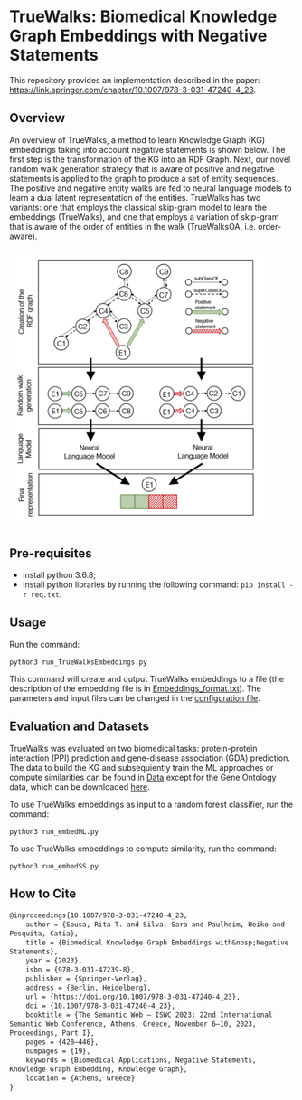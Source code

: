 # TrueWalks: Biomedical Knowledge Graph Embeddings with Negative Statements

This repository provides an implementation described in the paper: https://link.springer.com/chapter/10.1007/978-3-031-47240-4_23.

## Overview

An overview of TrueWalks, a method to learn Knowledge Graph (KG) embeddings taking into account negative statements is shown below. The first step is the transformation of the KG into an RDF Graph. Next, our novel random walk generation strategy that is aware of positive and negative statements is applied to the graph to produce a set of entity sequences. The positive and negative entity walks are fed to neural language models to learn a dual latent representation of the entities. TrueWalks has two variants: one that employs the classical skip-gram model to learn the embeddings (TrueWalks), and one that employs a variation of skip-gram that is aware of the order of entities in the walk (TrueWalksOA, i.e. order-aware). 

<img src="https://github.com/liseda-lab/TrueWalks/blob/main/TrueWalks.png" width="450"/>


## Pre-requisites
* install python 3.6.8;
* install python libraries by running the following command:  ```pip install -r req.txt```.


## Usage

Run the command:
```
python3 run_TrueWalksEmbeddings.py  
```

This command will create and output TrueWalks embeddings to a file (the description of the embedding file is in [Embeddings_format.txt](https://github.com/liseda-lab/TrueWalks/blob/main/Embeddings_format.txt)). The parameters and input files can be changed in the [configuration file](https://github.com/liseda-lab/TrueWalks/blob/main/configuration.py).


## Evaluation and Datasets

TrueWalks was evaluated on two biomedical tasks: protein-protein interaction (PPI) prediction and gene-disease association (GDA) prediction. The data to build the KG and subsequiently train the ML approaches or compute similarities can be found in [Data](https://github.com/liseda-lab/TrueWalks/blob/main/Data) except for the Gene Ontology data, which can be downloaded [here](http://release.geneontology.org/2021-09-01/ontology/index.html).

To use TrueWalks embeddings as input to a random forest classifier, run the command:
```
python3 run_embedML.py  
```

To use TrueWalks embeddings to compute similarity, run the command:
```
python3 run_embedSS.py  
```


## How to Cite

```
@inproceedings{10.1007/978-3-031-47240-4_23,
    author = {Sousa, Rita T. and Silva, Sara and Paulheim, Heiko and Pesquita, Catia},
    title = {Biomedical Knowledge Graph Embeddings with&nbsp;Negative Statements},
    year = {2023},
    isbn = {978-3-031-47239-8},
    publisher = {Springer-Verlag},
    address = {Berlin, Heidelberg},
    url = {https://doi.org/10.1007/978-3-031-47240-4_23},
    doi = {10.1007/978-3-031-47240-4_23},
    booktitle = {The Semantic Web – ISWC 2023: 22nd International Semantic Web Conference, Athens, Greece, November 6–10, 2023, Proceedings, Part I},
    pages = {428–446},
    numpages = {19},
    keywords = {Biomedical Applications, Negative Statements, Knowledge Graph Embedding, Knowledge Graph},
    location = {Athens, Greece}
}
```
